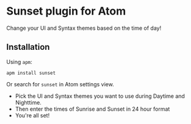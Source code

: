 # Sunset plugin for Atom

Change your UI and Syntax themes based on the time of day!

## Installation

Using `apm`:

```
apm install sunset
```

Or search for `sunset` in Atom settings view.

- Pick the UI and Syntax themes you want to use during Daytime and Nighttime.
- Then enter the times of Sunrise and Sunset in 24 hour format
- You're all set!
